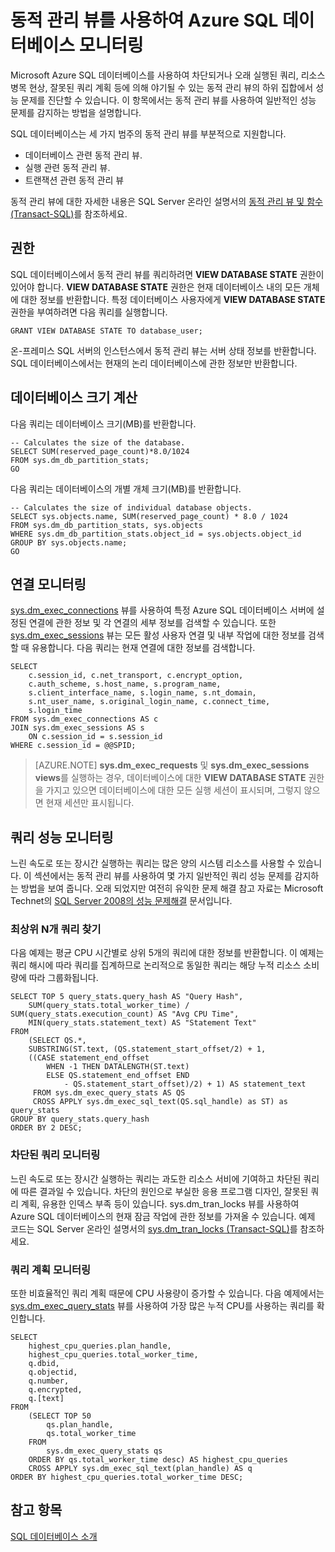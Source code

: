 <properties
   pageTitle="동적 관리 뷰를 사용하여 Azure SQL 데이터베이스 모니터링 | Microsoft Azure"
   description="동적 관리 뷰를 사용하여 Microsoft Azure SQL 데이터베이스를 모니터링하여 일반적인 성능 문제를 감지 및 진단하는 방법에 대해 알아봅니다."
   services="sql-database"
   documentationCenter=""
   authors="CarlRabeler"
   manager="jhubbard"
   editor=""
   tags=""/>

<tags
   ms.service="sql-database"
   ms.devlang="na"
   ms.topic="article"
   ms.tgt_pltfrm="na"
   ms.workload="data-management"
   ms.date="09/20/2016"
   ms.author="carlrab"/>

# 동적 관리 뷰를 사용하여 Azure SQL 데이터베이스 모니터링

Microsoft Azure SQL 데이터베이스를 사용하여 차단되거나 오래 실행된 쿼리, 리소스 병목 현상, 잘못된 쿼리 계획 등에 의해 야기될 수 있는 동적 관리 뷰의 하위 집합에서 성능 문제를 진단할 수 있습니다. 이 항목에서는 동적 관리 뷰를 사용하여 일반적인 성능 문제를 감지하는 방법을 설명합니다.

SQL 데이터베이스는 세 가지 범주의 동적 관리 뷰를 부분적으로 지원합니다.

- 데이터베이스 관련 동적 관리 뷰.
- 실행 관련 동적 관리 뷰.
- 트랜잭션 관련 동적 관리 뷰

동적 관리 뷰에 대한 자세한 내용은 SQL Server 온라인 설명서의 [동적 관리 뷰 및 함수(Transact-SQL)](https://msdn.microsoft.com/library/ms188754.aspx)를 참조하세요.

## 권한

SQL 데이터베이스에서 동적 관리 뷰를 쿼리하려면 **VIEW DATABASE STATE** 권한이 있어야 합니다. **VIEW DATABASE STATE** 권한은 현재 데이터베이스 내의 모든 개체에 대한 정보를 반환합니다. 특정 데이터베이스 사용자에게 **VIEW DATABASE STATE** 권한을 부여하려면 다음 쿼리를 실행합니다.

```GRANT VIEW DATABASE STATE TO database_user; ```

온-프레미스 SQL 서버의 인스턴스에서 동적 관리 뷰는 서버 상태 정보를 반환합니다. SQL 데이터베이스에서는 현재의 논리 데이터베이스에 관한 정보만 반환합니다.

## 데이터베이스 크기 계산

다음 쿼리는 데이터베이스 크기(MB)를 반환합니다.

```
-- Calculates the size of the database.
SELECT SUM(reserved_page_count)*8.0/1024
FROM sys.dm_db_partition_stats;
GO
```

다음 쿼리는 데이터베이스의 개별 개체 크기(MB)를 반환합니다.

```
-- Calculates the size of individual database objects.
SELECT sys.objects.name, SUM(reserved_page_count) * 8.0 / 1024
FROM sys.dm_db_partition_stats, sys.objects
WHERE sys.dm_db_partition_stats.object_id = sys.objects.object_id
GROUP BY sys.objects.name;
GO
```

## 연결 모니터링

[sys.dm\_exec\_connections](https://msdn.microsoft.com/library/ms181509.aspx) 뷰를 사용하여 특정 Azure SQL 데이터베이스 서버에 설정된 연결에 관한 정보 및 각 연결의 세부 정보를 검색할 수 있습니다. 또한 [sys.dm\_exec\_sessions](https://msdn.microsoft.com/library/ms176013.aspx) 뷰는 모든 활성 사용자 연결 및 내부 작업에 대한 정보를 검색할 때 유용합니다. 다음 쿼리는 현재 연결에 대한 정보를 검색합니다.

```
SELECT
    c.session_id, c.net_transport, c.encrypt_option,
    c.auth_scheme, s.host_name, s.program_name,
    s.client_interface_name, s.login_name, s.nt_domain,
    s.nt_user_name, s.original_login_name, c.connect_time,
    s.login_time
FROM sys.dm_exec_connections AS c
JOIN sys.dm_exec_sessions AS s
    ON c.session_id = s.session_id
WHERE c.session_id = @@SPID;
```

> [AZURE.NOTE] **sys.dm\_exec\_requests** 및 **sys.dm\_exec\_sessions views**를 실행하는 경우, 데이터베이스에 대한 **VIEW DATABASE STATE** 권한을 가지고 있으면 데이터베이스에 대한 모든 실행 세션이 표시되며, 그렇지 않으면 현재 세션만 표시됩니다.

## 쿼리 성능 모니터링

느린 속도로 또는 장시간 실행하는 쿼리는 많은 양의 시스템 리소스를 사용할 수 있습니다. 이 섹션에서는 동적 관리 뷰를 사용하여 몇 가지 일반적인 쿼리 성능 문제를 감지하는 방법을 보여 줍니다. 오래 되었지만 여전히 유익한 문제 해결 참고 자료는 Microsoft Technet의 [SQL Server 2008의 성능 문제해결](http://download.microsoft.com/download/D/B/D/DBDE7972-1EB9-470A-BA18-58849DB3EB3B/TShootPerfProbs2008.docx) 문서입니다.

### 최상위 N개 쿼리 찾기

다음 예제는 평균 CPU 시간별로 상위 5개의 쿼리에 대한 정보를 반환합니다. 이 예제는 쿼리 해시에 따라 쿼리를 집계하므로 논리적으로 동일한 쿼리는 해당 누적 리소스 소비량에 따라 그룹화됩니다.

```
SELECT TOP 5 query_stats.query_hash AS "Query Hash",
    SUM(query_stats.total_worker_time) / SUM(query_stats.execution_count) AS "Avg CPU Time",
    MIN(query_stats.statement_text) AS "Statement Text"
FROM
    (SELECT QS.*,
    SUBSTRING(ST.text, (QS.statement_start_offset/2) + 1,
    ((CASE statement_end_offset
        WHEN -1 THEN DATALENGTH(ST.text)
        ELSE QS.statement_end_offset END
            - QS.statement_start_offset)/2) + 1) AS statement_text
     FROM sys.dm_exec_query_stats AS QS
     CROSS APPLY sys.dm_exec_sql_text(QS.sql_handle) as ST) as query_stats
GROUP BY query_stats.query_hash
ORDER BY 2 DESC;
```

### 차단된 쿼리 모니터링

느린 속도로 또는 장시간 실행하는 쿼리는 과도한 리소스 서비에 기여하고 차단된 쿼리에 따른 결과일 수 있습니다. 차단의 원인으로 부실한 응용 프로그램 디자인, 잘못된 쿼리 계획, 유용한 인덱스 부족 등이 있습니다. sys.dm\_tran\_locks 뷰를 사용하여 Azure SQL 데이터베이스의 현재 잠금 작업에 관한 정보를 가져올 수 있습니다. 예제 코드는 SQL Server 온라인 설명서의 [sys.dm\_tran\_locks (Transact-SQL)](https://msdn.microsoft.com/library/ms190345.aspx)를 참조하세요.

### 쿼리 계획 모니터링

또한 비효율적인 쿼리 계획 때문에 CPU 사용량이 증가할 수 있습니다. 다음 예제에서는 [sys.dm\_exec\_query\_stats](https://msdn.microsoft.com/library/ms189741.aspx) 뷰를 사용하여 가장 많은 누적 CPU를 사용하는 쿼리를 확인합니다.

```
SELECT
    highest_cpu_queries.plan_handle,
    highest_cpu_queries.total_worker_time,
    q.dbid,
    q.objectid,
    q.number,
    q.encrypted,
    q.[text]
FROM
    (SELECT TOP 50
        qs.plan_handle,
        qs.total_worker_time
    FROM
        sys.dm_exec_query_stats qs
    ORDER BY qs.total_worker_time desc) AS highest_cpu_queries
    CROSS APPLY sys.dm_exec_sql_text(plan_handle) AS q
ORDER BY highest_cpu_queries.total_worker_time DESC;
```

## 참고 항목

[SQL 데이터베이스 소개](sql-database-technical-overview.md)

<!---HONumber=AcomDC_0921_2016-->